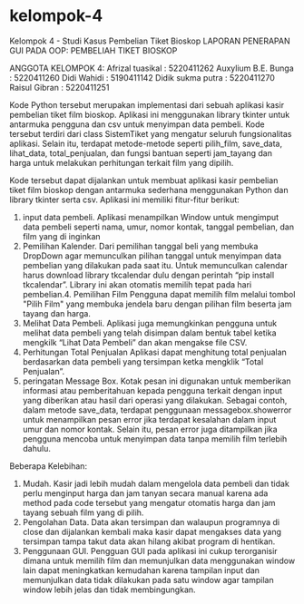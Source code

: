 # kelompok-4
Kelompok 4 - Studi Kasus Pembelian Tiket Bioskop
LAPORAN
PENERAPAN GUI PADA OOP: PEMBELIAH TIKET BIOSKOP

ANGGOTA KELOMPOK 4:
Afrizal tuasikal 		: 5220411262
Auxylium B.E. Bunga 		: 5220411260
Didi Wahidi 			: 5190411142
Didik sukma putra 		: 5220411270
Raisul Gibran 			: 5220411251

Kode Python tersebut merupakan implementasi dari sebuah aplikasi kasir pembelian tiket film bioskop. Aplikasi ini menggunakan library tkinter untuk antarmuka pengguna dan csv untuk menyimpan data pembeli. Kode tersebut terdiri dari class SistemTiket yang mengatur seluruh fungsionalitas aplikasi. Selain itu, terdapat metode-metode seperti pilih_film, save_data, lihat_data, total_penjualan, dan fungsi bantuan seperti jam_tayang dan harga untuk melakukan perhitungan terkait film yang dipilih.

Kode tersebut dapat dijalankan untuk membuat aplikasi kasir pembelian tiket film bioskop dengan antarmuka sederhana menggunakan Python dan library tkinter serta csv. Aplikasi ini memiliki fitur-fitur berikut:

1. input data pembeli. 
   Aplikasi menampilkan Window untuk mengimput data pembeli seperti nama, umur, nomor kontak, tanggal pembelian, dan film yang di inginkan
2. Pemilihan Kalender. 
   Dari pemilihan tanggal beli yang membuka DropDown agar memunculkan pilihan tanggal untuk menyimpan data pembelian yang dilakukan pada saat itu. Untuk memunculkan calendar
   harus download library tkcalendar dulu dengan perintah “pip install tkcalendar”. Library ini akan otomatis memilih tepat pada hari pembelian.4. Pemilihan Film
   Pengguna dapat memilih film melalui tombol "Pilih Film" yang membuka jendela baru dengan pilihan film beserta jam tayang dan harga.
5. Melihat Data Pembeli. 
   Aplikasi juga memungkinkan pengguna untuk melihat data pembeli yang telah disimpan dalam bentuk tabel ketika mengkilk “Lihat Data Pembeli” dan akan mengakse file CSV.
6. Perhitungan Total Penjualan
   Aplikasi dapat menghitung total penjualan berdasarkan data pembeli yang tersimpan ketka mengklik “Total Penjualan”.
7. peringatan Message Box. 
   Kotak pesan ini digunakan untuk memberikan informasi atau pemberitahuan kepada pengguna terkait dengan input yang diberikan atau hasil dari operasi yang dilakukan. Sebagai
   contoh, dalam metode save_data, terdapat penggunaan messagebox.showerror untuk menampilkan pesan error jika terdapat kesalahan dalam input umur dan nomor kontak. Selain
   itu, pesan error juga ditampilkan jika pengguna mencoba untuk menyimpan data tanpa memilih film terlebih dahulu.

Beberapa Kelebihan:
1. Mudah. 
   Kasir jadi lebih mudah dalam mengelola data pembeli dan tidak perlu menginput harga dan jam tanyan secara manual karena ada method pada code tersebut yang mengatur otomatis
   harga dan jam tayang sebuah film yang di pilih.
2. Pengolahan Data. 
   Data akan tersimpan dan walaupun programnya di close dan dijalankan kembali maka kasir dapat mengakses data yang tersimpan tampa takut data akan hilang akibat program di
   hentikan.
3. Penggunaan GUI. 
   Pengguan GUI pada aplikasi ini cukup terorganisir dimana untuk memilih film dan memunjulkan data menggunakan window lain dapat meningkatkan kemudahan karena tampilan input
   dan memunjulkan data tidak dilakukan pada satu window agar tampilan window lebih jelas dan tidak membingungkan. 
